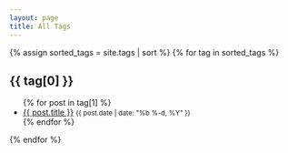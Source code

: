 ```yaml
---
layout: page
title: All Tags
---
```


{% assign sorted_tags = site.tags | sort %}
{% for tag in sorted_tags %}

  <h2 id="{{ tag[0] | slugify }}">{{ tag[0] }}</h2>
  <ul>
    {% for post in tag[1] %}
      <li>
        <a href="{{site.baseurl}}{{ post.url }}">{{ post.title }}</a>
        <small>{{ post.date | date: "%b %-d, %Y" }}</small>
      </li>
    {% endfor %}
  </ul>
{% endfor %}
